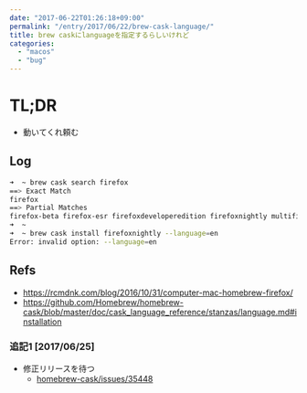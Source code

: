 ```yaml
---
date: "2017-06-22T01:26:18+09:00"
permalink: "/entry/2017/06/22/brew-cask-language/"
title: brew caskにlanguageを指定するらしいけれど
categories:
  - "macos"
  - "bug"
---
```


# TL;DR

- 動いてくれ頼む

## Log

```sh
➜  ~ brew cask search firefox
==> Exact Match
firefox
==> Partial Matches
firefox-beta firefox-esr firefoxdeveloperedition firefoxnightly multifirefox
➜  ~
➜  ~ brew cask install firefoxnightly --language=en
Error: invalid option: --language=en
```

## Refs

- <https://rcmdnk.com/blog/2016/10/31/computer-mac-homebrew-firefox/>
- <https://github.com/Homebrew/homebrew-cask/blob/master/doc/cask_language_reference/stanzas/language.md#installation>

### 追記1 [2017/06/25]

- 修正リリースを待つ
  - [homebrew-cask/issues/35448](https://github.com/Homebrew/homebrew-cask/issues/35448#issuecomment-308112366)

